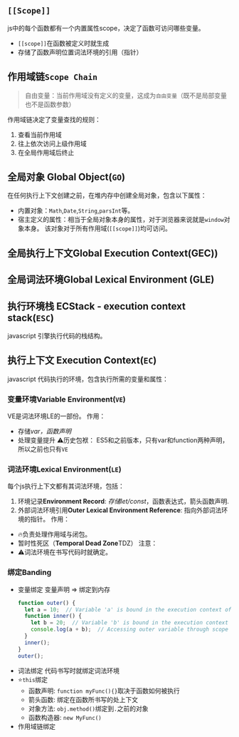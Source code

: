 


## `[[Scope]]`
js中的每个函数都有一个内置属性scope，决定了函数可访问哪些变量。
- `[[scope]]`在函数被定义时就生成
- 存储了函数声明位置词法环境的引用（指针）

## 作用域链`Scope Chain`
>自由变量：当前作用域没有定义的变量，这成为`自由变量`（既不是局部变量也不是函数参数）

作用域链决定了变量查找的规则：
1. 查看当前作用域
2. 往上依次访问上级作用域
3. 在全局作用域后终止

## 全局对象 Global Object(`GO`)
在任何执行上下文创建之前，在堆内存中创建全局对象，包含以下属性：
- 内置对象：`Math`,`Date`,`String`,`parsInt`等。
- 宿主定义的属性：相当于全局对象本身的属性，对于浏览器来说就是`window`对象本身。
该对象对于所有作用域(`[[scope]]`)均可访问。

## 全局执行上下文Global Execution Context(GEC))

## 全局词法环境**Global Lexical Environment (GLE)**

## 执行环境栈 ECStack - execution context stack(`ESC`)
javascript 引擎执行代码的栈结构。



## 执行上下文 Execution Context(`EC`)
javascript 代码执行的环境，包含执行所需的变量和属性：

### 变量环境Variable Environment(`VE`)
VE是词法环境LE的一部份。
作用：
- 存储*var，函数声明*
- 处理变量提升
⚠️历史包袱：
	ES5和之前版本，只有var和function两种声明，所以之前也只有`VE`

### 词法环境Lexical Environment(`LE`)
每个js执行上下文都有其词法环境，包括：
1. 环境记录**Environment Record**: *存储let/const*，函数表达式，箭头函数声明.
2. 外部词法环境引用**Outer Lexical Environment Reference**: 指向外部词法环境的指针。
作用：
- 🔥负责处理作用域与闭包。
- 暂时性死区（**Temporal Dead Zone**TDZ）
注意：
- ⚠️词法环境在书写代码时就确定。

### 绑定Banding
- 变量绑定
	变量声明 => 绑定到内存
	```javascript
	function outer() {
	  let a = 10;  // Variable 'a' is bound in the execution context of 'outer'
	  function inner() {
	    let b = 20;  // Variable 'b' is bound in the execution context of 'inner'
	    console.log(a + b);  // Accessing outer variable through scope chain binding
	  }
	  inner();
	}
	outer();
	```
- 词法绑定
	代码书写时就绑定词法环境
- ⭐️`this`绑定
	- 函数声明: `function myFunc(){}`取决于函数如何被执行
	- 箭头函数: 绑定在函数所书写的处上下文
	- 对象方法: `obj.method()`绑定到`.`之前的对象
	- 函数构造器: `new MyFunc()`
- 作用域链绑定
